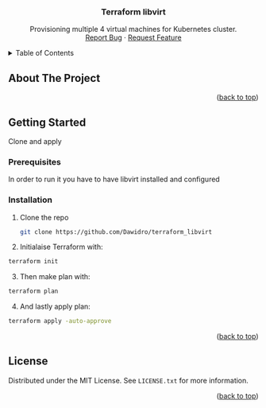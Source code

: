 <h3 align="center">Terraform libvirt</h3>

  <p align="center">
    Provisioning multiple 4 virtual machines for Kubernetes cluster.
    <br />
    <a href="https://github.com/github_username/repo_name/issues">Report Bug</a>
    ·
    <a href="https://github.com/github_username/repo_name/issues">Request Feature</a>
  </p>
</div>



<!-- TABLE OF CONTENTS -->
<details>
  <summary>Table of Contents</summary>
  <ol>
    <li>
      <a href="#about-the-project">About The Project</a>
    </li>
    <li>
      <a href="#getting-started">Getting Started</a>
      <ul>
        <li><a href="#prerequisites">Prerequisites</a></li>
        <li><a href="#installation">Installation</a></li>
      </ul>
    </li>
    <li><a href="#license">License</a></li>
  </ol>
</details>



<!-- ABOUT THE PROJECT -->
## About The Project


<p align="right">(<a href="#readme-top">back to top</a>)</p>


<!-- GETTING STARTED -->
## Getting Started

Clone and apply

### Prerequisites

In order to run it you have to have libvirt installed and configured

### Installation

1. Clone the repo
   ```sh
   git clone https://github.com/Dawidro/terraform_libvirt
   ```
2. Initialaise Terraform with:
  ```sh
  terraform init
  ```
3. Then make plan with:
  ```sh
  terraform plan
  ```
4. And lastly apply plan:
  ```sh
  terraform apply -auto-approve
  ```


<p align="right">(<a href="#readme-top">back to top</a>)</p>


<!-- LICENSE -->
## License

Distributed under the MIT License. See `LICENSE.txt` for more information.

<p align="right">(<a href="#readme-top">back to top</a>)</p>

